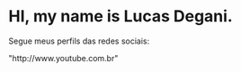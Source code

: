 # HI, my name is Lucas Degani.

Segue meus perfils das redes sociais:

<div>
  <a>"http://www.youtube.com.br"</a>
</div>
